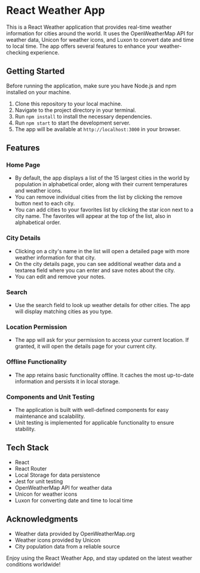 # React Weather App

This is a React Weather application that provides real-time weather information for cities around the world. It uses the OpenWeatherMap API for weather data, Unicon for weather icons, and Luxon to convert date and time to local time. The app offers several features to enhance your weather-checking experience.

## Getting Started

Before running the application, make sure you have Node.js and npm installed on your machine.

1. Clone this repository to your local machine.
2. Navigate to the project directory in your terminal.
3. Run `npm install` to install the necessary dependencies.
4. Run `npm start` to start the development server.
5. The app will be available at `http://localhost:3000` in your browser.

## Features

### Home Page

- By default, the app displays a list of the 15 largest cities in the world by population in alphabetical order, along with their current temperatures and weather icons.
- You can remove individual cities from the list by clicking the remove button next to each city.
- You can add cities to your favorites list by clicking the star icon next to a city name. The favorites will appear at the top of the list, also in alphabetical order.

### City Details

- Clicking on a city's name in the list will open a detailed page with more weather information for that city.
- On the city details page, you can see additional weather data and a textarea field where you can enter and save notes about the city.
- You can edit and remove your notes.

### Search

- Use the search field to look up weather details for other cities. The app will display matching cities as you type.

### Location Permission

- The app will ask for your permission to access your current location. If granted, it will open the details page for your current city.

### Offline Functionality

- The app retains basic functionality offline. It caches the most up-to-date information and persists it in local storage.

### Components and Unit Testing

- The application is built with well-defined components for easy maintenance and scalability.
- Unit testing is implemented for applicable functionality to ensure stability.

## Tech Stack

- React
- React Router
- Local Storage for data persistence
- Jest for unit testing
- OpenWeatherMap API for weather data
- Unicon for weather icons
- Luxon for converting date and time to local time

## Acknowledgments

- Weather data provided by OpenWeatherMap.org
- Weather icons provided by Unicon
- City population data from a reliable source

Enjoy using the React Weather App, and stay updated on the latest weather conditions worldwide!
